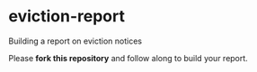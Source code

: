 # eviction-report
Building a report on eviction notices

Please **fork this repository** and follow along to build your report.
